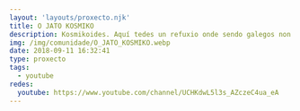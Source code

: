 ```yaml
---
layout: 'layouts/proxecto.njk'
title: O JATO KOSMIKO
description: Kosmikoides. Aquí tedes un refuxio onde sendo galegos non vos sentiredes desamparados, libres de todos os desprezos que o país veciño (xa me entendedes), nos brinda. Espero que desfrutedes.
img: /img/comunidade/O_JATO_KOSMIKO.webp
date: 2018-09-11 16:32:41
type: proxecto
tags:
  - youtube
redes:
  youtube: https://www.youtube.com/channel/UCHKdwL5l3s_AZczeC4ua_eA
---
```

